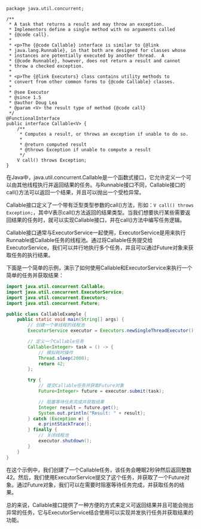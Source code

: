 ```
package java.util.concurrent;

/**
 * A task that returns a result and may throw an exception.
 * Implementors define a single method with no arguments called
 * {@code call}.
 *
 * <p>The {@code Callable} interface is similar to {@link
 * java.lang.Runnable}, in that both are designed for classes whose
 * instances are potentially executed by another thread.  A
 * {@code Runnable}, however, does not return a result and cannot
 * throw a checked exception.
 *
 * <p>The {@link Executors} class contains utility methods to
 * convert from other common forms to {@code Callable} classes.
 *
 * @see Executor
 * @since 1.5
 * @author Doug Lea
 * @param <V> the result type of method {@code call}
 */
@FunctionalInterface
public interface Callable<V> {
    /**
     * Computes a result, or throws an exception if unable to do so.
     *
     * @return computed result
     * @throws Exception if unable to compute a result
     */
    V call() throws Exception;
}

```





在Java中，java.util.concurrent.Callable是一个函数式接口，它允许定义一个可以由其他线程执行并返回结果的任务。与Runnable接口不同，Callable接口的call()方法可以返回一个结果，并且可以抛出一个受检异常。

Callable接口定义了一个带有泛型类型参数的call()方法，形如：`V call() throws Exception;`，其中V表示call()方法返回的结果类型。当我们想要执行某些需要返回结果的任务时，就可以实现Callable接口，并在call()方法中编写任务逻辑。

Callable接口通常与ExecutorService一起使用，ExecutorService是用来执行Runnable或Callable任务的线程池。通过将Callable任务提交给ExecutorService，我们可以并行地执行多个任务，并且可以通过Future对象来获取任务的执行结果。

下面是一个简单的示例，演示了如何使用Callable和ExecutorService来执行一个简单的任务并获取结果：

```java
import java.util.concurrent.Callable;
import java.util.concurrent.ExecutorService;
import java.util.concurrent.Executors;
import java.util.concurrent.Future;

public class CallableExample {
    public static void main(String[] args) {
        // 创建一个单线程的线程池
        ExecutorService executor = Executors.newSingleThreadExecutor();

        // 定义一个Callable任务
        Callable<Integer> task = () -> {
            // 模拟耗时操作
            Thread.sleep(2000);
            return 42;
        };

        try {
            // 提交Callable任务并获取Future对象
            Future<Integer> future = executor.submit(task);

            // 阻塞等待任务完成并获取结果
            Integer result = future.get();
            System.out.println("Result: " + result);
        } catch (Exception e) {
            e.printStackTrace();
        } finally {
            // 关闭线程池
            executor.shutdown();
        }
    }
}
```

在这个示例中，我们创建了一个Callable任务，该任务会睡眠2秒钟然后返回整数42。然后，我们使用ExecutorService提交了这个任务，并获取了一个Future对象。通过Future对象，我们可以在需要时阻塞等待任务完成，并获取任务的结果。

总的来说，Callable接口提供了一种方便的方式来定义可返回结果并且可能会抛出异常的任务，它与ExecutorService结合使用可以实现并发执行任务并获取结果的功能。